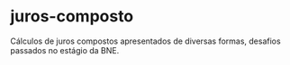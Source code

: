 # juros-composto
 Cálculos de juros compostos apresentados de diversas formas, desafios passados no estágio da BNE.
